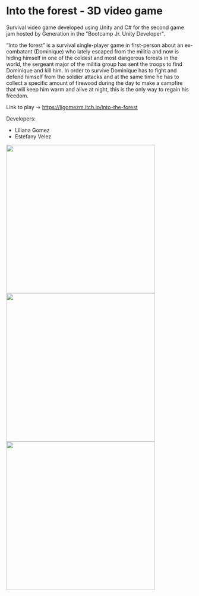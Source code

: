# Into the forest - 3D video game
Survival video game developed using Unity and C# for the second game jam hosted by Generation in the "Bootcamp Jr. Unity Developer".

“Into the forest” is a survival single-player game in first-person about an ex-combatant (Dominique) who lately escaped from the militia and now is hiding himself in one of the coldest and most dangerous forests in the world, the sergeant major of the militia group has sent the troops to find Dominique and kill him. In order to survive Dominique has to fight and defend
himself from the soldier attacks and at the same time he has to collect a specific amount of firewood during the day to make a
campfire that will keep him warm and alive at night, this is the only way to regain his freedom.


Link to play -> https://ligomezm.itch.io/into-the-forest

Developers:

* Liliana Gomez
* Estefany Velez

<img src = "https://user-images.githubusercontent.com/83715511/204403968-1c91111d-e77f-43f7-b9a6-18f57cef5c2f.png" width = "400">

<img src = "https://user-images.githubusercontent.com/83715511/204404048-921ebac3-4bbe-465f-b2e5-99e73a0a4aea.png" width = "400">

<img src = "https://user-images.githubusercontent.com/83715511/204405220-8cbab532-e0e1-4f21-a962-f9012416e8e1.png" width = "400">

